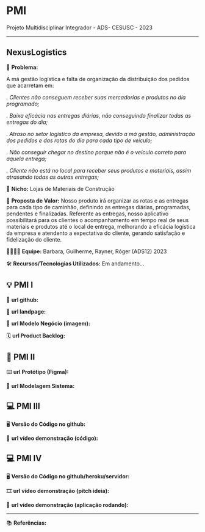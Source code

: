 # PMI

Projeto Multidisciplinar Integrador - ADS- CESUSC - 2023

-------------------
## NexusLogistics


🙁 **Problema:**

A má gestão logística e falta de organização da distribuição dos pedidos que acarretam em:

*. Clientes não conseguem receber suas mercadorias e produtos no dia programado;*

*. Baixa eficácia nas entregas diárias, não conseguindo finalizar todas as entregas do dia;*

*. Atraso no setor logístico da empresa, devido a má gestão, administração dos pedidos e das rotas do dia para cada tipo de veículo;*

*. Não conseguir chegar no destino porque não é o veículo correto para aquela entrega;*

*. Cliente não está no local para receber seus produtos e materiais, assim atrasando todas as outras entregas;*

🙂 **Nicho:** Lojas de Materiais de Construção

🎁 **Proposta de Valor:** Nosso produto irá organizar as rotas
e as entregas para cada tipo de caminhão, definindo as entregas diárias, programadas, pendentes e
finalizadas. Referente as entregas, nosso aplicativo possibilitará para os clientes
o acompanhamento em tempo real de seus materiais e produtos até o local de entrega, 
melhorando a eficácia logística da empresa e atendento a expectativa do cliente, gerando
satisfação e fidelização do cliente.

🧑‍💻👩‍💻 **Equipe:** Barbara, Guilherme, Rayner, Róger (ADS12) 2023

🛠️ **Recursos/Tecnologias Utilizados:** Em andamento...

💡 PMI I
-------------------

🔗 **url github:**

🛬 **url landpage:**

🤝 **url Modelo Negócio (imagem):**

🗓️ **url Product Backlog:**

📲 PMI II
-------------------

⌨️ **url Protótipo (Figma):**

📝 **url Modelagem Sistema:**

💻 PMI III
-------------------

🖥️ **Versão do Código no github:**

🎥 **url vídeo demonstração (código):**

💻 PMI IV
-------------------

🖥️ **Versão do Código no github/heroku/servidor:**

🎞️ **url vídeo demonstração (pitch ideia):**

🎥 **url vídeo demonstração (aplicação rodando):**

-------------------

📚 **Referências:**
